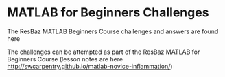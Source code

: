 # MATLAB for Beginners Challenges

The ResBaz MATLAB Beginners Course challenges and answers are found here

The challenges can be attempted as part of the ResBaz MATLAB for Beginners Course 
(lesson notes are here http://swcarpentry.github.io/matlab-novice-inflammation/)
